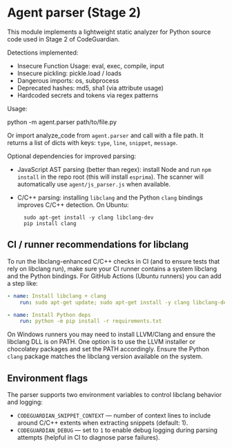 # Agent parser (Stage 2)

This module implements a lightweight static analyzer for Python source code used in Stage 2 of CodeGuardian.

Detections implemented:

- Insecure Function Usage: eval, exec, compile, input
- Insecure pickling: pickle.load / loads
- Dangerous imports: os, subprocess
- Deprecated hashes: md5, sha1 (via attribute usage)
- Hardcoded secrets and tokens via regex patterns

Usage:

python -m agent.parser path/to/file.py

Or import analyze_code from `agent.parser` and call with a file path. It returns a list of dicts with keys: `type`, `line`, `snippet`, `message`.

Optional dependencies for improved parsing:

- JavaScript AST parsing (better than regex): install Node and run `npm install` in the repo root (this will install `esprima`). The scanner will automatically use `agent/js_parser.js` when available.
- C/C++ parsing: installing `libclang` and the Python `clang` bindings improves C/C++ detection. On Ubuntu:

		sudo apt-get install -y clang libclang-dev
		pip install clang

CI / runner recommendations for libclang
-------------------------------------

To run the libclang-enhanced C/C++ checks in CI (and to ensure tests that rely on libclang run), make sure your CI runner contains a system libclang and the Python bindings. For GitHub Actions (Ubuntu runners) you can add a step like:

```yaml
- name: Install libclang + clang
	run: sudo apt-get update; sudo apt-get install -y clang libclang-dev

- name: Install Python deps
	run: python -m pip install -r requirements.txt
```

On Windows runners you may need to install LLVM/Clang and ensure the libclang DLL is on PATH. One option is to use the LLVM installer or chocolatey packages and set the PATH accordingly. Ensure the Python `clang` package matches the libclang version available on the system.

Environment flags
-----------------
The parser supports two environment variables to control libclang behavior and logging:

- `CODEGUARDIAN_SNIPPET_CONTEXT` — number of context lines to include around C/C++ extents when extracting snippets (default: 1).
- `CODEGUARDIAN_DEBUG` — set to `1` to enable debug logging during parsing attempts (helpful in CI to diagnose parse failures).


